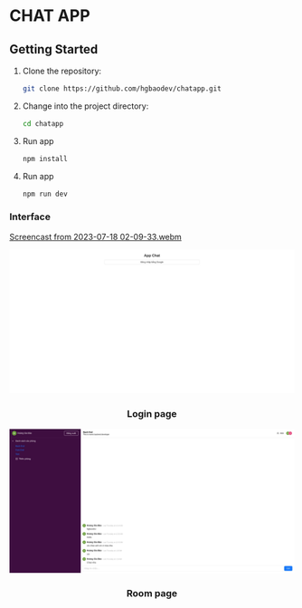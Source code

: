 # CHAT APP
## Getting Started

1. Clone the repository:

   ```bash
   git clone https://github.com/hgbaodev/chatapp.git
   ```

2. Change into the project directory:

   ```bash
   cd chatapp
   ```

3. Run app
   ```bash
   npm install
   ```

4. Run app
   ```bash
   npm run dev
   ```
   

### Interface
[Screencast from 2023-07-18 02-09-33.webm](https://github.com/hgbaodev/chatapp/assets/120194990/f01bb449-fe3e-4b94-ae84-6a4b5c51ef89)

![Interface homepage](/src/assets/login.jpeg)

<h3 align="center">Login page</h3>

![Interface moviesearch](/src/assets/phong.jpeg)

<h3 align="center">Room page</h3>

